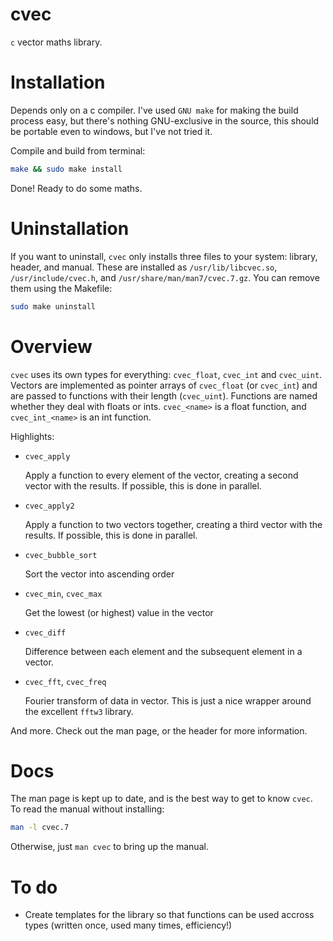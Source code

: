 # cvec

`c` vector maths library.

# Installation

Depends only on a c compiler. I've used `GNU make` for making the build process
easy, but there's nothing GNU-exclusive in the source, this should be portable
even to windows, but I've not tried it.

Compile and build from terminal:

```bash
make && sudo make install
```

Done! Ready to do some maths.

# Uninstallation

If you want to uninstall, `cvec` only installs three files to your system:
library, header, and manual. These are installed as `/usr/lib/libcvec.so`,
`/usr/include/cvec.h`, and `/usr/share/man/man7/cvec.7.gz`. You can remove them
using the Makefile:

```bash
sudo make uninstall
```

# Overview

`cvec` uses its own types for everything: `cvec_float`, `cvec_int` and
`cvec_uint`. Vectors are implemented as  pointer arrays of `cvec_float` (or
`cvec_int`) and are passed to functions with their length (`cvec_uint`).
Functions are named whether they deal with floats or ints. `cvec_<name>` is a
float function, and `cvec_int_<name>` is an int function.

Highlights:

  - `cvec_apply`

    Apply a function to every element of the vector, creating a second vector
    with the results. If possible, this is done in parallel.

  - `cvec_apply2`

    Apply a function to two vectors together, creating a third vector with the
    results. If possible, this is done in parallel.

  - `cvec_bubble_sort`

    Sort the vector into ascending order

  - `cvec_min`, `cvec_max`

    Get the lowest (or highest) value in the vector

  - `cvec_diff`

    Difference between each element and the subsequent element in a vector.

  - `cvec_fft`, `cvec_freq`

    Fourier transform of data in vector. This is just a nice wrapper around the
    excellent `fftw3` library.

And more. Check out the man page, or the header for more information.

# Docs

The man page is kept up to date, and is the best way to get to know `cvec`. To
read the manual without installing:

```bash
man -l cvec.7
```

Otherwise, just `man cvec` to bring up the manual.

# To do

  - Create templates for the library so that functions can be used accross types
    (written once, used many times, efficiency!)
